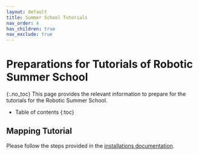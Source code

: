 ```yaml
---
layout: default
title: Summer School Tutorials
nav_order: 4
has_children: true
nav_exclude: true
---
```


# Preparations for Tutorials of Robotic Summer School
{:.no_toc}
This page provides the relevant information to prepare for the tutorials for the Robotic Summer School.

* Table of contents
{:toc}

## Mapping Tutorial
Please follow the steps provided in the [installations documentation](mapper_tutorial_preparations.md). 
